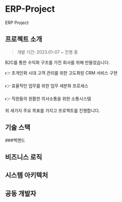 # ERP-Project
ERP Project



## 프로젝트 소개
> 개발 기간: 2023.01-07 ~ 진행 중

B2C를 통한 수익화 구조를 가진 회사를 위해 만들었습니다. 

👉 초개인화 시대 고객 관리를 위한 고도화된 CRM 서비스 구현
<br>
<br>
👉 효율적인 업무를 위한 업무 세분화 프로세스
<br>
<br>
👉 직원들의 원활한 의사소통을 위한 소통시스템

위 세가지 주요 목표를 가지고 프로젝트를 진행합니다.

## 기술 스택

###백엔드
<p align="center">

</p>

## 비즈니스 로직

## 시스템 아키텍처

##  공동 개발자
